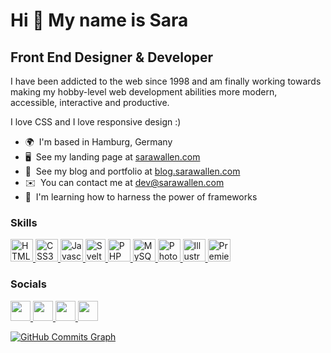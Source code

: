 Hi 👋 My name is Sara
=====================

Front End Designer & Developer
------------------------------

I have been addicted to the web since 1998 and am finally working towards making my hobby-level web development abilities more modern, accessible, interactive and productive.

I love CSS and I love responsive design :)

*   🌍  I'm based in Hamburg, Germany
*   🖥️  See my landing page at [sarawallen.com](https://sarawallen.com)
*   📰  See my blog and portfolio at [blog.sarawallen.com](https://blog.sarawallen.com)
*   ✉️  You can contact me at [dev@sarawallen.com](mailto:dev@sarawallen.com)
*   🧠  I'm learning how to harness the power of frameworks

### Skills

<p align="left">
  <a href="https://developer.mozilla.org/en-US/docs/Glossary/HTML5" target="_blank" rel="noreferrer">
    <img src="https://cdn.jsdelivr.net/gh/devicons/devicon/icons/html5/html5-plain.svg" width="36" height="36" alt="HTML5" />
  </a> 
  <a href="https://www.w3.org/TR/CSS/#css" target="_blank" rel="noreferrer">
    <img src="https://cdn.jsdelivr.net/gh/devicons/devicon/icons/css3/css3-plain.svg" width="36" height="36" alt="CSS3" />
  </a> 
  <a href="https://developer.mozilla.org/en-US/docs/Web/JavaScript" target="_blank" rel="noreferrer">
    <img src="https://cdn.jsdelivr.net/gh/devicons/devicon/icons/javascript/javascript-original.svg" width="36" height="36" alt="Javascript" />
  </a> 
  <a href="https://svelte.dev/" target="_blank" rel="noreferrer">
    <img src="https://cdn.jsdelivr.net/gh/devicons/devicon/icons/svelte/svelte-original.svg" width="32" height="36" alt="Svelte" />
  </a> 
  <a href="https://www.php.net/" target="_blank" rel="noreferrer">
    <img src="https://cdn.jsdelivr.net/gh/devicons/devicon/icons/php/php-plain.svg" width="36" height="36" alt="PHP" />
  </a> 
  <a href="https://www.mysql.com/" target="_blank" rel="noreferrer">
    <img src="https://cdn.jsdelivr.net/gh/devicons/devicon/icons/mysql/mysql-original.svg" width="36" height="36" alt="MySQL" />
  </a> 
  <a href="https://www.adobe.com/uk/products/photoshop.html" target="_blank" rel="noreferrer">
    <img src="https://cdn.jsdelivr.net/gh/devicons/devicon/icons/photoshop/photoshop-plain.svg" width="36" height="36" alt="Photoshop" />
  </a> 
  <a href="adobe.com/uk/products/illustrator.html" target="_blank" rel="noreferrer">
    <img src="https://cdn.jsdelivr.net/gh/devicons/devicon/icons/illustrator/illustrator-plain.svg" width="36" height="36" alt="Illustrator" />
  </a> 
  <a href="https://www.adobe.com/uk/products/premiere.html" target="_blank" rel="noreferrer">
    <img src="https://cdn.jsdelivr.net/gh/devicons/devicon/icons/premierepro/premierepro-plain.svg" width="36" height="36" alt="Premiere Pro" />
  </a>
</p>

### Socials

<p align="left">
  <a href="https://www.codepen.io/sarajw" target="_blank" rel="noreferrer">
    <img src="https://raw.githubusercontent.com/danielcranney/readme-generator/main/public/icons/socials/codepen.svg" width="32" height="32" />
  </a> 
  <a href="https://www.github.com/sarajw" target="_blank" rel="noreferrer">
    <img src="https://raw.githubusercontent.com/danielcranney/readme-generator/main/public/icons/socials/github.svg" width="32" height="32" />
  </a>
  <a href="https://www.linkedin.com/in/sarawallen" target="_blank" rel="noreferrer">
    <img src="https://raw.githubusercontent.com/danielcranney/readme-generator/main/public/icons/socials/linkedin.svg" width="32" height="32" />
  </a>
  <a href="https://www.twitter.com/sarajwallen" target="_blank" rel="noreferrer"
     ><img src="https://raw.githubusercontent.com/danielcranney/readme-generator/main/public/icons/socials/twitter.svg" width="32" height="32" />
  </a> 
</p>

<a
href="http://www.github.com/sarajw"><img src="https://activity-graph.herokuapp.com/graph?username=sarajw&bg_color=1c1917&color=ffffff&line=0891b2&point=ffffff&area_color=1c1917&area=true&hide_border=true&custom_title=GitHub%20Commits%20Graph" alt="GitHub Commits Graph" /></a>
